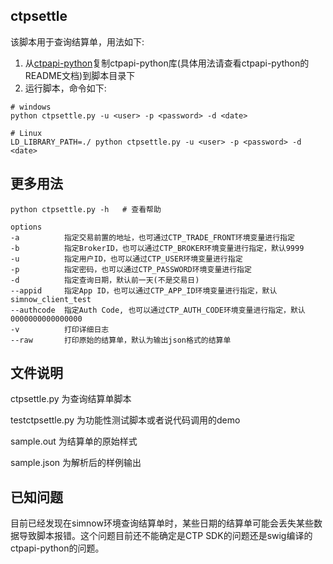 ## ctpsettle
该脚本用于查询结算单，用法如下:
1. 从[ctpapi-python](https://github.com/krenx1983/openctp/tree/master/ctpapi-python)复制ctpapi-python库(具体用法请查看ctpapi-python的README文档)到脚本目录下
2. 运行脚本，命令如下:
```
# windows
python ctpsettle.py -u <user> -p <password> -d <date>

# Linux
LD_LIBRARY_PATH=./ python ctpsettle.py -u <user> -p <password> -d <date>
```

## 更多用法
```
python ctpsettle.py -h   # 查看帮助

options
-a          指定交易前置的地址，也可通过CTP_TRADE_FRONT环境变量进行指定
-b          指定BrokerID，也可以通过CTP_BROKER环境变量进行指定，默认9999
-u          指定用户ID，也可以通过CTP_USER环境变量进行指定
-p          指定密码，也可以通过CTP_PASSWORD环境变量进行指定
-d          指定查询日期，默认前一天(不是交易日)
--appid     指定App ID，也可以通过CTP_APP_ID环境变量进行指定，默认simnow_client_test
--authcode  指定Auth Code, 也可以通过CTP_AUTH_CODE环境变量进行指定，默认0000000000000000
-v          打印详细日志
--raw       打印原始的结算单，默认为输出json格式的结算单
```

## 文件说明
ctpsettle.py 为查询结算单脚本

testctpsettle.py 为功能性测试脚本或者说代码调用的demo

sample.out 为结算单的原始样式

sample.json 为解析后的样例输出

## 已知问题
目前已经发现在simnow环境查询结算单时，某些日期的结算单可能会丢失某些数据导致脚本报错。这个问题目前还不能确定是CTP SDK的问题还是swig编译的ctpapi-python的问题。
